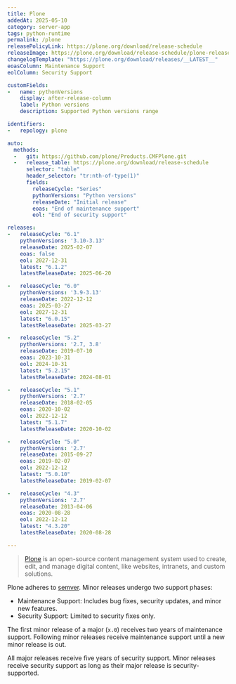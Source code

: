 ```yaml
---
title: Plone
addedAt: 2025-05-10
category: server-app
tags: python-runtime
permalink: /plone
releasePolicyLink: https://plone.org/download/release-schedule
releaseImage: https://plone.org/download/release-schedule/plone-release-schedule-2025-01-23.png/@@images/image
changelogTemplate: "https://plone.org/download/releases/__LATEST__"
eoasColumn: Maintenance Support
eolColumn: Security Support

customFields:
-   name: pythonVersions
    display: after-release-column
    label: Python versions
    description: Supported Python versions range

identifiers:
-   repology: plone

auto:
  methods:
  -   git: https://github.com/plone/Products.CMFPlone.git
  -   release_table: https://plone.org/download/release-schedule
      selector: "table"
      header_selector: "tr:nth-of-type(1)"
      fields:
        releaseCycle: "Series"
        pythonVersions: "Python versions"
        releaseDate: "Initial release"
        eoas: "End of maintenance support"
        eol: "End of security support"

releases:
-   releaseCycle: "6.1"
    pythonVersions: '3.10-3.13'
    releaseDate: 2025-02-07
    eoas: false
    eol: 2027-12-31
    latest: "6.1.2"
    latestReleaseDate: 2025-06-20

-   releaseCycle: "6.0"
    pythonVersions: '3.9-3.13'
    releaseDate: 2022-12-12
    eoas: 2025-03-27
    eol: 2027-12-31
    latest: "6.0.15"
    latestReleaseDate: 2025-03-27

-   releaseCycle: "5.2"
    pythonVersions: '2.7, 3.8'
    releaseDate: 2019-07-10
    eoas: 2023-10-31
    eol: 2024-10-31
    latest: "5.2.15"
    latestReleaseDate: 2024-08-01

-   releaseCycle: "5.1"
    pythonVersions: '2.7'
    releaseDate: 2018-02-05
    eoas: 2020-10-02
    eol: 2022-12-12
    latest: "5.1.7"
    latestReleaseDate: 2020-10-02

-   releaseCycle: "5.0"
    pythonVersions: '2.7'
    releaseDate: 2015-09-27
    eoas: 2019-02-07
    eol: 2022-12-12
    latest: "5.0.10"
    latestReleaseDate: 2019-02-07

-   releaseCycle: "4.3"
    pythonVersions: '2.7'
    releaseDate: 2013-04-06
    eoas: 2020-08-28
    eol: 2022-12-12
    latest: "4.3.20"
    latestReleaseDate: 2020-08-28

---
```


> [Plone](https://plone.org) is an open-source content management system used to create,
> edit, and manage digital content, like websites, intranets, and custom solutions.

Plone adheres to [semver](https://semver.org/). Minor releases undergo two support phases:

- Maintenance Support: Includes bug fixes, security updates, and minor new features.
- Security Support: Limited to security fixes only.

The first minor release of a major (`x.0`) receives two years of maintenance support.
Following minor releases receive maintenance support until a new minor release is out.

All major releases receive five years of security support.
Minor releases receive security support as long as their major release is security-supported.
